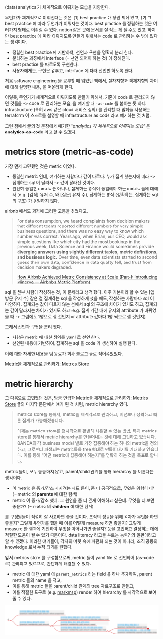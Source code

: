 (data) analytics 가 체계적으로 이뤄지는 모습을 지향한다.

무언가가 체계적으로 이뤄진다는 것은, [1] best practice 가 정립 되어 있고, [2] 그 best practice 에 따라 무언가가 이뤄지는 것이다. best practice 를 정립하는 것은 여러가지 형태로 이뤄질 수 있다. notion 같은 곳에 문서를 잘 적는 게 될 수도 있고. 하지만 best practice 에 따라 이뤄지도록 만들기 위해서는 code 로 관리하는 수 밖에 없다는 생각이다.

- 정립한 best practice 에 기반하여, 선언과 구현을 명확히 분리 한다.
- 분리하는 과정에서 interface (= 선언 되어야 하는 것) 이 정해진다.
- best practice 를 따르도록 구현한다.
- 사용자에게는, 구현은 감추고, interface 에 따라 선언만 하도록 한다.

처음 software engineering 을 공부할 때 읽었던 책에서, 절차지향과 객체지향의 차이에 대해 설명한 내용, 을 떠올리게 한다.

이렇듯, 무언가가 체계적으로 이뤄지도록 만들기 위해서, 기존에 code 로 관리되지 않던 것들을 -> code 로 관리하는 모습, 을 얘기할 때 `-as-code` 를 붙이는 듯 하다. infrastructure (특히 aws 같은 cloud 서비스 상의) 를 관리할 때 많이들 사용하는 terraform 이 스스로를 설명할 때 infrastructure as code 라고 얘기하는 것 처럼. 

그런 점에서 글의 첫 문장에서 얘기한 "*analytics 가 체계적으로 이뤄지는 모습*" 은 **analytics-as-code** 라고 할 수 있겠다.

# metrics store (metric-as-code)

가장 먼저 고민했던 것은 metric 이었다. 

- 동일한 metric 인데, 얘기하는 사람마다 값이 다르다. 누가 집계 했는지에 따라 -> 집계하는 sql 이 달라서 -> 값이 달라진 것이다.
- 완전히 동일한 metric 은 아니나, 집계하는 방식이 동일해야 하는 metric 들에 대해서 (e.g. [검색] 유저 수, 와 [질문] 유저 수), 집계하는 방식 (정확히는, 집계하는 sql 의 구조) 가 동일하지 않다.

airbnb 에서도 과거에 그러한 고통을 겪었다고.

> For data consumption, we heard complaints from decision makers that different teams reported different numbers for very simple business questions, and there was no easy way to know which number was correct. Years ago, when Brian, our CEO, would ask simple questions like which city had the most bookings in the previous week, Data Science and Finance would sometimes provide **diverging answers using slightly different tables, metric definitions, and business logic.** Over time, even data scientists started to second guess their own data, confidence in data quality fell, and trust from decision makers degraded.
> 
> [How Airbnb Achieved Metric Consistency at Scale (Part-I: Introducing Minerva — Airbnb’s Metric Platform)](https://medium.com/airbnb-engineering/how-airbnb-achieved-metric-consistency-at-scale-f23cc53dea70#:~:text=For%20data%20consumption,decision%20makers%20degraded.)

sql 을 전부 사람이 작성하는 것, 이 문제라고 생각 했다. 아주 기본이라 할 수 있는 [앱 방문 유저 수] 같은 걸 집계하는 sql 을 작성하게 했을 때도, 작성하는 사람마다 sql 이 다양하다. 집계되는 값이 다르지 않는 선에서 sql 의 구조에 차이가 있기도 하고, 집계되는 값이 달라지는 차이가 있기도 하고 (e.g. 집계 기간 내에 유저의 attribute 가 바뀌었을 때 -> 그럼에도 1명으로 셀 것인지 or attribute 값마다 1명 씩으로 셀 것인지). 

그래서 선언과 구현을 분리 했다.

- 사람은 metric 에 대한 정의를 yaml 로 선언 한다.
- 선언된 내용에 기반하여, 집계하는 sql 을 code 가 생성하여 실행 한다.

이에 대한 자세한 내용을 팀 동료가 회사 블로그 글로 적어주었었다.

[Metric을 체계적으로 관리하기: Metrics Store](https://blog.mathpresso.com/metric-%EC%9D%84-%EC%B2%B4%EA%B3%84%EC%A0%81%EC%9C%BC%EB%A1%9C-%EA%B4%80%EB%A6%AC%ED%95%98%EA%B8%B0-metrics-store-ccc4dc1d6768)

# metric hierarchy

그 다음으로 고민했던 것은, 방금 언급한 [Metric을 체계적으로 관리하기: Metrics Store](https://blog.mathpresso.com/metric-%EC%9D%84-%EC%B2%B4%EA%B3%84%EC%A0%81%EC%9C%BC%EB%A1%9C-%EA%B4%80%EB%A6%AC%ED%95%98%EA%B8%B0-metrics-store-ccc4dc1d6768) 글의 마지막 문단에서 얘기 된 것 처럼, metric hierarchy 였다.

> metrics store를 통해서, metric을 체계적으로 관리하고, 이전보다 정확하고 빠른 집계가 가능해졌습니다.
> 
> 이제는 metrics store를 전사적으로 활발히 사용할 수 있는 방법, 특히 metrics store를 통해서 metric hierarchy를 만들어내는 것에 대해 고민하고 있습니다. QANDA의 각 business model 별로 가장 집중해야 하는 하나의 metric을 정의하고, 그로부터 파생되는 metric들을 tree 형태로 만들어내기를 기대하고 있습니다. 이를 통해 “어떤 metric에 집중해야 하는지”를 명확히 하는 것을 목표로 합니다.

metric 들이, 모두 동등하지 않고, parent/child 관계를 통해 hierarchy 를 이룬다는 생각이다.

- 이 metric 을 증가/감소 시키려는 시도 들이, 좀 더 궁극적으로, 무엇을 위함이지? (= metric 의 **parents** 에 대한 탐색)
- metric 이 증가/감소 했네. 그 원인을 좀 더 깊게 이해하고 싶은데. 무엇을 더 보면 좋을까? (= metric 의 **children** 에 대한 탐색)

를 구성원들이 적절히 잘 사고하면 좋을 것이다. 조직의 성공을 위해 각자가 무엇을 하면 좋을지? 그렇게 무언가를 했을 때 이를 어떻게 measure 하면 좋을지? 그렇게 measure 한 결과에 기반하여 무엇을 이어나가면 좋을지? 등을 고민하고 결정하는 데에 적절한 도움이 될 수 있기 때문이다. data literacy 라고들 부르는 능력? 의 일환이라고 할 수 있겠다. 이러한 얘기들이, 각자의 머릿 속에 파편화 되는 것이 아니라, 조직 공동의 knowledge 로서 누적 되기를 원했다. 

앞서 metrics store 를 구성함으로써, metric 들이 yaml file 로 선언되어 (as-code 로) 관리되고 있으므로, 간단하게 해결할 수 있다.

- metric 에 대한 yaml 에 `parent_metrics` 라는 field 를 하나 추가하여, parent metric 들의 name 을 적고,
- 이를 통해 metric 들을 parent/child 관계의 tree 자료구조로 만들고,
- 이를 적절한 도구로 (e.g. [markmap](https://markmap.js.org/)) render 하여 hierarchy 를 시각적으로 보여줄 수 있다.

![2023-06-13-metric-hierarchy.png](https://raw.githubusercontent.com/chang12/chang12.github.io/master/images/2023-06-13-metric-hierarchy.png)

